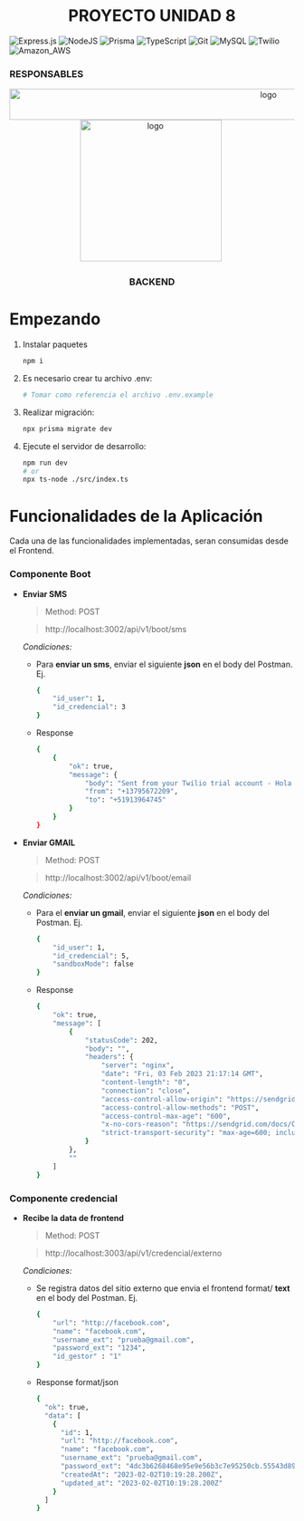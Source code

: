 # <div align="center"> PROYECTO UNIDAD 8 </div>

![Express.js](https://img.shields.io/badge/express.js-%23404d59.svg?style=for-the-badge&logo=express&logoColor=%2361DAFB) ![NodeJS](https://img.shields.io/badge/Node.js-43853D?style=for-the-badge&logo=node.js&logoColor=white) ![Prisma](https://img.shields.io/badge/Prisma-3982CE?style=for-the-badge&logo=Prisma&logoColor=white) ![TypeScript](https://img.shields.io/badge/TypeScript-007ACC?style=for-the-badge&logo=typescript&logoColor=white) ![Git](https://img.shields.io/badge/GIT-E44C30?style=for-the-badge&logo=git&logoColor=white) ![MySQL](https://img.shields.io/badge/MySQL-005C84?style=for-the-badge&logo=mysql&logoColor=white) ![Twilio](https://img.shields.io/badge/Twilio-F22F46?style=for-the-badge&logo=Twilio&logoColor=white) ![Amazon_AWS](https://img.shields.io/badge/Amazon_AWS-232F3E?style=for-the-badge&logo=amazon-aws&logoColor=white)

### <strong> RESPONSABLES </strong>

<div>
  <div align="center">
    <img src="https://img001.prntscr.com/file/img001/M9hT73eQRo-wx03h2K3sEA.png" title="logo" alt="logo" width="900" height="55" />
  </div>
</div>

<div align="center">
  <img src="https://media2.giphy.com/media/uurtMtTKqkJda4dk8Y/200w.webp?cid=ecf05e47ipyhr4vjtllb1xiqwtxh39uto775myk2rj700nth&rid=200w.webp&ct=g" title="logo" alt="logo" width="250" height="250" />&nbsp;
</div>

### <div align="center">BACKEND</div>

# Empezando

1. Instalar paquetes

   ```bash
   npm i
   ```

2. Es necesario crear tu archivo .env:

   ```bash
   # Tomar como referencia el archivo .env.example
   ```

3. Realizar migración:

   ```bash
   npx prisma migrate dev
   ```

4. Ejecute el servidor de desarrollo:

   ```bash
   npm run dev
   # or
   npx ts-node ./src/index.ts
   ```

# Funcionalidades de la Aplicación

Cada una de las funcionalidades implementadas, seran consumidas desde el Frontend.

### Componente Boot

- **Enviar SMS**

  > Method: POST

  > http://localhost:3002/api/v1/boot/sms

  _Condiciones:_

  - Para **enviar un sms**, enviar el siguiente **json** en el body del Postman. Ej.

    ```bash
    {
        "id_user": 1,
        "id_credencial": 3
    }
    ```

  - Response

    ```bash
    {
        {
            "ok": true,
            "message": {
                "body": "Sent from your Twilio trial account - Hola deyvis tus credenciales para facebook.com es: \n username: danielanvg@gmail.com \n password: password_prueba",
                "from": "+13795672209",
                "to": "+51913964745"
            }
        }
    }
    ```

- **Enviar GMAIL**

  > Method: POST

  > http://localhost:3002/api/v1/boot/email

  _Condiciones:_

  - Para el **enviar un gmail**, enviar el siguiente **json** en el body del Postman. Ej.

    ```bash
    {
        "id_user": 1,
        "id_credencial": 5,
        "sandboxMode": false
    }
    ```

  - Response

    ```bash
    {
        "ok": true,
        "message": [
            {
                "statusCode": 202,
                "body": "",
                "headers": {
                    "server": "nginx",
                    "date": "Fri, 03 Feb 2023 21:17:14 GMT",
                    "content-length": "0",
                    "connection": "close",
                    "access-control-allow-origin": "https://sendgrid.api-docs.io",
                    "access-control-allow-methods": "POST",
                    "access-control-max-age": "600",
                    "x-no-cors-reason": "https://sendgrid.com/docs/Classroom/Basics/API/cors.html",
                    "strict-transport-security": "max-age=600; includeSubDomains"
                }
            },
            ""
        ]
    }
    ```



### Componente credencial

- **Recibe la data de frontend**

  > Method: POST

  > http://localhost:3003/api/v1/credencial/externo

  _Condiciones:_

  - Se registra datos del sitio externo que envia el frontend  format/  **text** en el body del Postman. Ej.

    ```bash
    {
        "url": "http://facebook.com",
        "name": "facebook.com",
        "username_ext": "prueba@gmail.com",
        "password_ext": "1234",
        "id_gestor" : "1"
    }
    ```

  - Response  format/json

    ```bash
    {
      "ok": true,
      "data": [
        {
          "id": 1,
          "url": "http://facebook.com",
          "name": "facebook.com",
          "username_ext": "prueba@gmail.com",
          "password_ext": "4dc3b6268468e95e9e56b3c7e95250cb.55543d8952c0cb606024d43eb7419c8f",
          "createdAt": "2023-02-02T10:19:28.200Z",
          "updated_at": "2023-02-02T10:19:28.200Z"
        }
      ]
    } 
    ```
